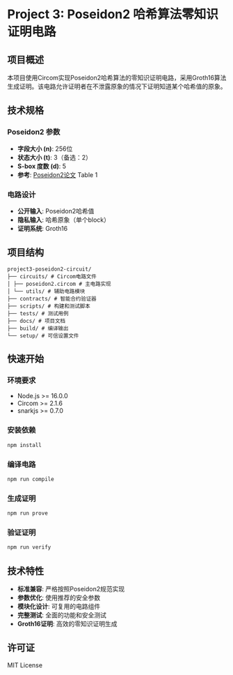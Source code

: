 # Project 3: Poseidon2 哈希算法零知识证明电路

## 项目概述

本项目使用Circom实现Poseidon2哈希算法的零知识证明电路，采用Groth16算法生成证明。该电路允许证明者在不泄露原象的情况下证明知道某个哈希值的原象。

## 技术规格

### Poseidon2 参数
- **字段大小 (n)**: 256位
- **状态大小 (t)**: 3（备选：2）
- **S-box 度数 (d)**: 5
- **参考**: [Poseidon2论文](https://eprint.iacr.org/2023/323.pdf) Table 1

### 电路设计
- **公开输入**: Poseidon2哈希值
- **隐私输入**: 哈希原象（单个block）
- **证明系统**: Groth16

## 项目结构

```
project3-poseidon2-circuit/
├── circuits/ # Circom电路文件
│ ├── poseidon2.circom # 主电路实现
│ └── utils/ # 辅助电路模块
├── contracts/ # 智能合约验证器
├── scripts/ # 构建和测试脚本
├── tests/ # 测试用例
├── docs/ # 项目文档
├── build/ # 编译输出
└── setup/ # 可信设置文件
```

## 快速开始

### 环境要求
- Node.js >= 16.0.0
- Circom >= 2.1.6
- snarkjs >= 0.7.0

### 安装依赖
```bash
npm install
```

### 编译电路
```bash
npm run compile
```

### 生成证明
```bash
npm run prove
```

### 验证证明
```bash
npm run verify
```

## 技术特性

- **标准兼容**: 严格按照Poseidon2规范实现
- **参数优化**: 使用推荐的安全参数
- **模块化设计**: 可复用的电路组件
- **完整测试**: 全面的功能和安全测试
- **Groth16证明**: 高效的零知识证明生成

## 许可证

MIT License
